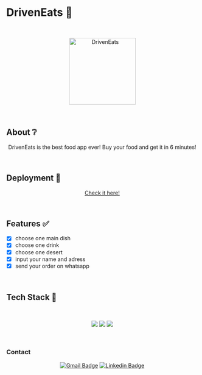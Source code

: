 # DrivenEats 📅

</br>

<p align="center">
  <img src="https://cdn-icons-png.flaticon.com/512/3132/3132693.png" width="175" alt="DrivenEats" />
</p>

</br>

## About ❔

<p align="center">DrivenEats is the best food app ever! Buy your food and get it in 6 minutes!</p>

<!-- ## Preview

um gif da aplicação bem maneiro -->

</br>

## Deployment 🚀

<p align="center"><a  href="https://bruch0.github.io/DrivenEats/">Check it here!</a></p>

</br>

## Features ✅

- [x] choose one main dish
- [x] choose one drink
- [x] choose one desert
- [x] input your name and adress
- [x] send your order on whatsapp

</br>

## Tech Stack 💾

<br/>

<p align="center">
  <img src="https://img.shields.io/badge/HTML5-E34F26?style=for-the-badge&logo=html5&logoColor=white" />
  <img src="https://img.shields.io/badge/CSS3-1572B6?style=for-the-badge&logo=css3&logoColor=white" />
  <img src="https://img.shields.io/badge/JavaScript-F7DF1E?style=for-the-badge&logo=javascript&logoColor=black" />
</p>

</br>

### Contact

<div align="center">
  
  [![Gmail Badge](https://img.shields.io/badge/Gmail-D14836?style=for-the-badge&logo=gmail&logoColor=white)](mailto:lucas.bruch0@gmail.com)
  [![Linkedin Badge](https://img.shields.io/badge/LinkedIn-0077B5?style=for-the-badge&logo=linkedin&logoColor=white)](https://www.linkedin.com/in/lucas-bruch)
  
</div>
